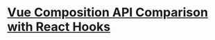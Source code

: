 # [Vue Composition API Comparison with React Hooks](https://vue-composition-api-rfc.netlify.app/#comparison-with-react-hooks)
